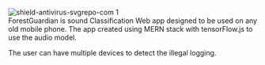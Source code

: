 ![shield-antivirus-svgrepo-com 1](https://github.com/HilalBodon/ForestGuardian/assets/95381575/36709efd-595d-4639-8855-3a6c636ccaf2)
<br/>
ForestGuardian is sound Classification Web app designed to be used on any old mobile phone.
The app created using MERN stack with tensorFlow.js to use the audio model.

The user can have multiple devices  to detect the illegal logging.
